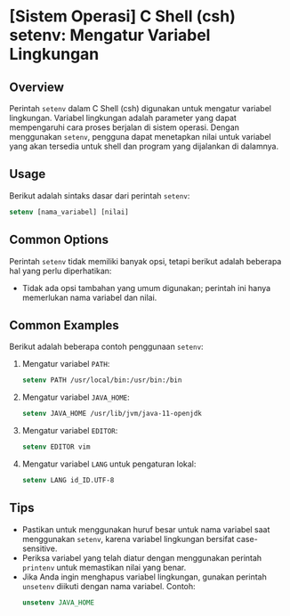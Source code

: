 # [Sistem Operasi] C Shell (csh) setenv: Mengatur Variabel Lingkungan

## Overview
Perintah `setenv` dalam C Shell (csh) digunakan untuk mengatur variabel lingkungan. Variabel lingkungan adalah parameter yang dapat mempengaruhi cara proses berjalan di sistem operasi. Dengan menggunakan `setenv`, pengguna dapat menetapkan nilai untuk variabel yang akan tersedia untuk shell dan program yang dijalankan di dalamnya.

## Usage
Berikut adalah sintaks dasar dari perintah `setenv`:

```csh
setenv [nama_variabel] [nilai]
```

## Common Options
Perintah `setenv` tidak memiliki banyak opsi, tetapi berikut adalah beberapa hal yang perlu diperhatikan:
- Tidak ada opsi tambahan yang umum digunakan; perintah ini hanya memerlukan nama variabel dan nilai.

## Common Examples
Berikut adalah beberapa contoh penggunaan `setenv`:

1. Mengatur variabel `PATH`:
   ```csh
   setenv PATH /usr/local/bin:/usr/bin:/bin
   ```

2. Mengatur variabel `JAVA_HOME`:
   ```csh
   setenv JAVA_HOME /usr/lib/jvm/java-11-openjdk
   ```

3. Mengatur variabel `EDITOR`:
   ```csh
   setenv EDITOR vim
   ```

4. Mengatur variabel `LANG` untuk pengaturan lokal:
   ```csh
   setenv LANG id_ID.UTF-8
   ```

## Tips
- Pastikan untuk menggunakan huruf besar untuk nama variabel saat menggunakan `setenv`, karena variabel lingkungan bersifat case-sensitive.
- Periksa variabel yang telah diatur dengan menggunakan perintah `printenv` untuk memastikan nilai yang benar.
- Jika Anda ingin menghapus variabel lingkungan, gunakan perintah `unsetenv` diikuti dengan nama variabel. Contoh:
  ```csh
  unsetenv JAVA_HOME
  ```